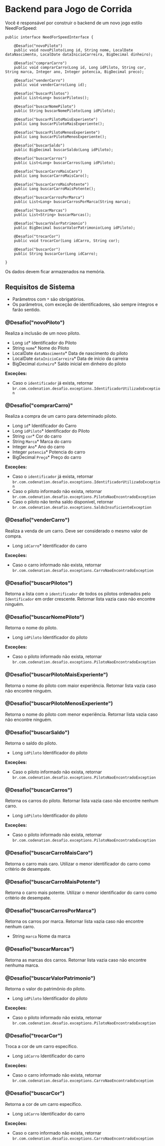 # Backend para Jogo de Corrida

Você é responsável por construir o backend de um novo jogo estilo NeedForSpeed:


    public interface NeedForSpeedInterface {

		@Desafio("novoPiloto")
		public void novoPiloto(Long id, String nome, LocalDate dataNascimento, LocalDate dataInicioCarreira, BigDecimal dinheiro);
	
		@Desafio("comprarCarro")
		public void comprarCarro(Long id, Long idPiloto, String cor, String marca, Integer ano, Integer potencia, BigDecimal preco);
	
		@Desafio("venderCarro")
		public void venderCarro(Long id);
	
		@Desafio("buscarPilotos")
		public List<Long> buscarPilotos();
	
		@Desafio("buscarNomePiloto")
		public String buscarNomePiloto(Long idPiloto);
	
		@Desafio("buscarPilotoMaisExperiente")
		public Long buscarPilotoMaisExperiente();
	
		@Desafio("buscarPilotoMenosExperiente")
		public Long buscarPilotoMenosExperiente();
	
		@Desafio("buscarSaldo")
		public BigDecimal buscarSaldo(Long idPiloto);
	
		@Desafio("buscarCarros")
		public List<Long> buscarCarros(Long idPiloto);
	
		@Desafio("buscarCarroMaisCaro")
		public Long buscarCarroMaisCaro();
	
		@Desafio("buscarCarroMaisPotente")
		public Long buscarCarroMaisPotente();
	
		@Desafio("buscarCarrosPorMarca")
		public List<Long> buscarCarrosPorMarca(String marca);
	
		@Desafio("buscarMarcas")
		public List<String> buscarMarcas();
	
		@Desafio("buscarValorPatrimonio")
		public BigDecimal buscarValorPatrimonio(Long idPiloto);
	
		@Desafio("trocarCor")
		public void trocarCor(Long idCarro, String cor);
	
		@Desafio("buscarCor")
		public String buscarCor(Long idCarro);
	
	}

Os dados devem ficar armazenados na memória.

## Requisitos de Sistema

- Parâmetros com `*` são obrigatórios.
- Os parâmetros, com exceção de identificadores, são sempre íntegros e farão sentido.

### @Desafio("novoPiloto")

Realiza a inclusão de um novo piloto.

- Long `id`* Identificador do Piloto
- String `nome`* Nome do Piloto
- LocalDate `dataNascimento`* Data de nascimento do piloto
- LocalDate `dataInicioCarreira`* Data de início da carreira
- BigDecimal `dinheiro`* Saldo inicial em dinheiro do piloto

**Exceções:**

- Caso o `identificador` já exista, retornar `br.com.codenation.desafio.exceptions.IdentificadorUtilizadoException`

### @Desafio("comprarCarro)"

Realiza a compra de um carro para determinado piloto.

- Long `id`* Identificador do Carro
- Long `idPiloto`* Identificador do Piloto
- String `cor`* Cor do carro
- String `Marca`* Marca do carro
- Integer `Ano`* Ano do carro
- Integer `potencia`* Potencia do carro
- BigDecimal `Preço`* Preço do carro

**Exceções:**

- Caso o `identificador` já exista, retornar `br.com.codenation.desafio.exceptions.IdentificadorUtilizadoException`
- Caso o piloto informado não exista, retornar `br.com.codenation.desafio.exceptions.PilotoNaoEncontradoException`
- Caso o piloto não tenha saldo disponível, retornar `br.com.codenation.desafio.exceptions.SaldoInsuficienteException`


### @Desafio("venderCarro")

 Realiza a venda de um carro. Deve ser considerado o mesmo valor de compra.
 
 - Long `idCarro`* Identificador do carro
 
 **Exceções:**
 
 - Caso o carro informado não exista, retornar `br.com.codenation.desafio.exceptions.CarroNaoEncontradoException`
 
 
### @Desafio("buscarPilotos")

Retorna a lista com o `identificador` de todos os pilotos ordenados pelo `Identificador` em order crescente. Retornar lista vazia caso não encontre ninguém.

### @Desafio("buscarNomePiloto")

 Retorna o nome do piloto.
 
 - Long `idPiloto` Identificador do piloto
 
  **Exceções:**
 
 - Caso o piloto informado não exista, retornar `br.com.codenation.desafio.exceptions.PilotoNaoEncontradoException`
 
### @Desafio("buscarPilotoMaisExperiente")

 Retorna o nome do piloto com maior experiência. Retornar lista vazia caso não encontre ninguém.
 
  
### @Desafio("buscarPilotoMenosExperiente")

 Retorna o nome do piloto com menor experiência. Retornar lista vazia caso não encontre ninguém.
 
### @Desafio("buscarSaldo")

 Retorna o saldo do piloto.
 
 - Long `idPiloto` Identificador do piloto
 
  **Exceções:**
 
 - Caso o piloto informado não exista, retornar `br.com.codenation.desafio.exceptions.PilotoNaoEncontradoException`

### @Desafio("buscarCarros")

 Retorna os carros do piloto. Retornar lista vazia caso não encontre nenhum carro.
 
 - Long `idPiloto` Identificador do piloto
 
  **Exceções:**
 
 - Caso o piloto informado não exista, retornar `br.com.codenation.desafio.exceptions.PilotoNaoEncontradoException`
 
### @Desafio("buscarCarroMaisCaro")

 Retorna o carro mais caro. Utilizar o menor identificador do carro como critério de desempate. 
 
### @Desafio("buscarCarroMaisPotente")

 Retorna o carro mais potente. Utilizar o menor identificador do carro como critério de desempate.

### @Desafio("buscarCarrosPorMarca")

 Retorna os carros por marca. Retornar lista vazia caso não encontre nenhum carro.
 
 - String `marca` Nome da marca
 
### @Desafio("buscarMarcas")

 Retorna as marcas dos carros. Retornar lista vazia caso não encontre nenhuma marca.
 
### @Desafio("buscarValorPatrimonio")

 Retorna o valor do patrimônio do piloto.
 
 - Long `idPiloto` Identificador do piloto
 
  **Exceções:**
 
 - Caso o piloto informado não exista, retornar `br.com.codenation.desafio.exceptions.PilotoNaoEncontradoException`
 
### @Desafio("trocarCor")

 Troca a cor de um carro específico.
 
 - Long `idCarro` Identificador do carro

  **Exceções:**
 
 - Caso o carro informado não exista, retornar `br.com.codenation.desafio.exceptions.CarroNaoEncontradoException`
 
### @Desafio("buscarCor")

 Retorna a cor de um carro específico.
 
 - Long `idCarro` Identificador do carro

  **Exceções:**
 
 - Caso o carro informado não exista, retornar `br.com.codenation.desafio.exceptions.CarroNaoEncontradoException`
 
 
